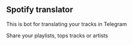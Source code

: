 ## Spotify translator


This is bot for translating your tracks in Telegram


Share your playlists, tops tracks or artists

 

